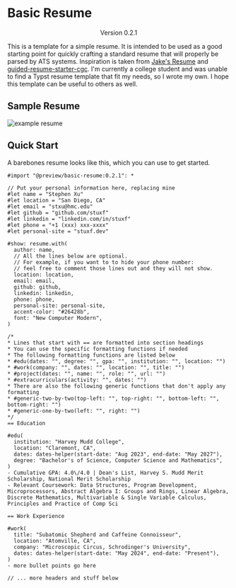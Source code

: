 # Basic Resume

<div align="center">Version 0.2.1</div>

This is a template for a simple resume. It is intended to be used as a good starting point for quickly crafting a standard resume that will properly be parsed by ATS systems. Inspiration is taken from [Jake's Resume](https://github.com/jakegut/resume) and [guided-resume-starter-cgc](https://typst.app/universe/package/guided-resume-starter-cgc/). I'm currently a college student and was unable to find a Typst resume template that fit my needs, so I wrote my own. I hope this template can be useful to others as well.

## Sample Resume

![example resume](https://raw.githubusercontent.com/stuxf/basic-typst-resume-template/main/example-resume.png)

## Quick Start

A barebones resume looks like this, which you can use to get started.

```typst
#import "@preview/basic-resume:0.2.1": *

// Put your personal information here, replacing mine
#let name = "Stephen Xu"
#let location = "San Diego, CA"
#let email = "stxu@hmc.edu"
#let github = "github.com/stuxf"
#let linkedin = "linkedin.com/in/stuxf"
#let phone = "+1 (xxx) xxx-xxxx"
#let personal-site = "stuxf.dev"

#show: resume.with(
  author: name,
  // All the lines below are optional. 
  // For example, if you want to to hide your phone number:
  // feel free to comment those lines out and they will not show.
  location: location,
  email: email,
  github: github,
  linkedin: linkedin,
  phone: phone,
  personal-site: personal-site,
  accent-color: "#26428b",
  font: "New Computer Modern",
)

/*
* Lines that start with == are formatted into section headings
* You can use the specific formatting functions if needed
* The following formatting functions are listed below
* #edu(dates: "", degree: "", gpa: "", institution: "", location: "")
* #work(company: "", dates: "", location: "", title: "")
* #project(dates: "", name: "", role: "", url: "")
* #extracurriculars(activity: "", dates: "")
* There are also the following generic functions that don't apply any formatting
* #generic-two-by-two(top-left: "", top-right: "", bottom-left: "", bottom-right: "")
* #generic-one-by-two(left: "", right: "")
*/
== Education

#edu(
  institution: "Harvey Mudd College",
  location: "Claremont, CA",
  dates: dates-helper(start-date: "Aug 2023", end-date: "May 2027"),
  degree: "Bachelor's of Science, Computer Science and Mathematics",
)
- Cumulative GPA: 4.0\/4.0 | Dean's List, Harvey S. Mudd Merit Scholarship, National Merit Scholarship
- Relevant Coursework: Data Structures, Program Development, Microprocessors, Abstract Algebra I: Groups and Rings, Linear Algebra, Discrete Mathematics, Multivariable & Single Variable Calculus, Principles and Practice of Comp Sci

== Work Experience

#work(
  title: "Subatomic Shepherd and Caffeine Connoisseur",
  location: "Atomville, CA",
  company: "Microscopic Circus, Schrodinger's University",
  dates: dates-helper(start-date: "May 2024", end-date: "Present"),
)
- more bullet points go here

// ... more headers and stuff below
```
